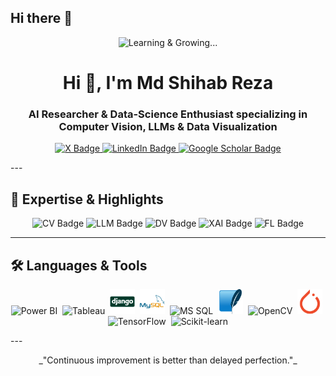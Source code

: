 ## Hi there 👋

<!-- GIF Header -->
<p align="center">
  <img src="https://media.giphy.com/media/3og0IPxMM0erATueVW/giphy.gif" alt="Learning & Growing..." width="200"/>
</p>

<h1 align="center">Hi 👋, I'm <strong>Md Shihab Reza</strong></h1>
<h3 align="center">AI Researcher & Data-Science Enthusiast specializing in Computer Vision, LLMs & Data Visualization</h3>

<p align="center">
  <a href="https://x.com/shihabReza3" target="_blank">
    <img src="https://img.shields.io/badge/X-@shihabReza3-1DA1F2?style=for-the-badge&logo=twitter" alt="X Badge"/>
  </a>
  <a href="https://www.linkedin.com/in/shihabrezaadit/" target="_blank">
    <img src="https://img.shields.io/badge/LinkedIn-Md%20Shihab%20Reza-0077B5?style=for-the-badge&logo=linkedin" alt="LinkedIn Badge"/>
  </a>
  <a href="https://scholar.google.com/citations?user=7OiPbxwAAAAJ&hl=en&authuser=3" target="_blank">
    <img src="https://img.shields.io/badge/Google%20Scholar-Md%20Shihab%20Reza-4285F4?style=for-the-badge&logo=google-scholar" alt="Google Scholar Badge"/>
  </a>
</p>
---


## 💼 Expertise & Highlights

<p align="center">
  <img src="https://img.shields.io/badge/Computer_Vision-✔️-brightgreen?style=flat-square" alt="CV Badge"/>
  <img src="https://img.shields.io/badge/LLMs-✔️-brightgreen?style=flat-square" alt="LLM Badge"/>
  <img src="https://img.shields.io/badge/Data_Visualization-✔️-brightgreen?style=flat-square" alt="DV Badge"/>
  <img src="https://img.shields.io/badge/XAI-✔️-brightgreen?style=flat-square" alt="XAI Badge"/>
  <img src="https://img.shields.io/badge/Federated_Learning-✔️-brightgreen?style=flat-square" alt="FL Badge"/>
</p>

---

## 🛠️ Languages & Tools

<p align="center">
  <img src="https://www.vectorlogo.zone/logos/microsoft_powerbi/microsoft_powerbi-icon.svg" alt="Power BI" width="40"/>&nbsp;
  <img src="https://raw.githubusercontent.com/devicons/devicon/master/icons/tableau/tableau-original.svg" alt="Tableau" width="40"/>&nbsp;
  <img src="https://raw.githubusercontent.com/devicons/devicon/master/icons/django/django-original.svg" alt="Django" width="40"/>&nbsp;
  <img src="https://raw.githubusercontent.com/devicons/devicon/master/icons/mysql/mysql-original-wordmark.svg" alt="MySQL" width="40"/>&nbsp;
  <img src="https://www.vectorlogo.zone/logos/microsoft_sql_server/microsoft_sql_server-icon.svg" alt="MS SQL" width="40"/>&nbsp;
  <img src="https://raw.githubusercontent.com/devicons/devicon/master/icons/sqlite/sqlite-original.svg" alt="SQLite" width="40"/>&nbsp;
  <img src="https://www.vectorlogo.zone/logos/opencv/opencv-icon.svg" alt="OpenCV" width="40"/>&nbsp;
  <img src="https://raw.githubusercontent.com/devicons/devicon/master/icons/pytorch/pytorch-original.svg" alt="PyTorch" width="40"/>&nbsp;
  <img src="https://www.vectorlogo.zone/logos/tensorflow/tensorflow-icon.svg" alt="TensorFlow" width="40"/>&nbsp;
  <img src="https://raw.githubusercontent.com/devicons/devicon/master/icons/scikit-learn/scikit-learn-original.svg" alt="Scikit-learn" width="40"/>
</p>
---




<p align="center">_"Continuous improvement is better than delayed perfection."_</p>
